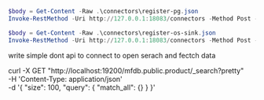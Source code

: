 ```powershell
$body = Get-Content -Raw .\connectors\register-pg.json 
Invoke-RestMethod -Uri http://127.0.0.1:18083/connectors -Method Post -ContentType "application/json" -Headers @{ Expect = "" } -Body $body
```


```powershell
$body = Get-Content -Raw .\connectors\register-os-sink.json 
Invoke-RestMethod -Uri http://127.0.0.1:18083/connectors -Method Post -ContentType "application/json" -Headers @{ Expect = "" } -Body $body
```

write simple dont api to connect to open serach and fectch data

curl -X GET "http://localhost:19200/mfdb.public.product/_search?pretty" \
  -H 'Content-Type: application/json' \
  -d '{
    "size": 100,
    "query": { "match_all": {} }
  }'
